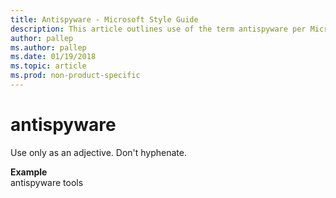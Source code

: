 ```yaml
---
title: Antispyware - Microsoft Style Guide
description: This article outlines use of the term antispyware per Microsoft style guidelines, with an example.
author: pallep
ms.author: pallep
ms.date: 01/19/2018
ms.topic: article
ms.prod: non-product-specific
---
```


# antispyware

Use only as an adjective. Don't hyphenate. 

**Example**  
antispyware tools 
